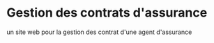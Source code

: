 # Gestion des contrats d'assurance 
un site web pour la gestion des contrat d'une agent d'assurance 
